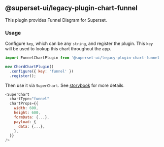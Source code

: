 ## @superset-ui/legacy-plugin-chart-funnel

This plugin provides Funnel Diagram for Superset.

### Usage

Configure `key`, which can be any `string`, and register the plugin. This `key` will be used to lookup this chart throughout the app.

```js
import FunnelChartPlugin from '@superset-ui/legacy-plugin-chart-funnel';

new ChordChartPlugin()
  .configure({ key: 'funnel' })
  .register();
```

Then use it via `SuperChart`. See [storybook](https://apache-superset.github.io/superset-ui-plugins/?selectedKind=plugin-chart-funnel) for more details.

```js
<SuperChart
  chartType="funnel"
  chartProps={{
    width: 600,
    height: 600,
    formData: {...},
    payload: {
      data: {...},
    },
  }}
/>
```
